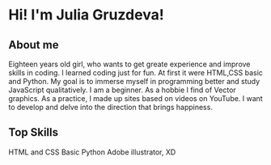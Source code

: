 # **Hi! I'm Julia Gruzdeva!**
## About me
Eighteen years old girl, who wants to get greate experience and improve skills in coding.
    I learned coding just for fun. At first it were HTML,CSS basic and Python.
    My goal is to immerse myself in programming better and study JavaScript qualitatively.
    I am a beginner. As a hobbie I find of Vector graphics.
    As a practice, I made up sites based on videos on YouTube. 
    I want to develop and delve into the direction that brings happiness.
## Top Skills
HTML and CSS Basic
    Python
    Adobe illustrator, XD

